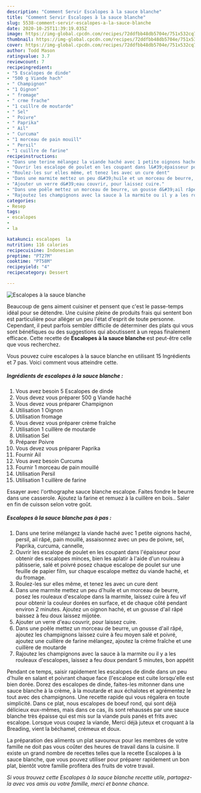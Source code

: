 ```yaml
---
description: "Comment Servir Escalopes à la sauce blanche"
title: "Comment Servir Escalopes à la sauce blanche"
slug: 5538-comment-servir-escalopes-a-la-sauce-blanche
date: 2020-10-25T11:39:19.035Z
image: https://img-global.cpcdn.com/recipes/72ddfbb48db5704e/751x532cq70/escalopes-a-la-sauce-blanche-photo-principale-de-la-recette.jpg
thumbnail: https://img-global.cpcdn.com/recipes/72ddfbb48db5704e/751x532cq70/escalopes-a-la-sauce-blanche-photo-principale-de-la-recette.jpg
cover: https://img-global.cpcdn.com/recipes/72ddfbb48db5704e/751x532cq70/escalopes-a-la-sauce-blanche-photo-principale-de-la-recette.jpg
author: Todd Mason
ratingvalue: 3.7
reviewcount: 7
recipeingredient:
- "5 Escalopes de dinde"
- "500 g Viande hach"
- " Champignon"
- "1 Oignon"
- " fromage"
- " crme frache"
- "1 cuillre de moutarde"
- " Sel"
- " Poivre"
- " Paprika"
- " Ail"
- " Curcuma"
- "1 morceau de pain mouill"
- " Persil"
- "1 cuillre de farine"
recipeinstructions:
- "Dans une terine mélangez la viande haché avec 1 petite oignons haché, persil, ail râpé, pain mouillé, assaisonnez avec un peu de poivre, sel, Paprika, curcuma, cannelle,"
- "Ouvrir les escalope de poulet en les coupant dans l&#39;épaisseur pour obtenir des escalopes minces, bien les aplatir à l&#39;aide d&#39;un rouleau à pâtisserie, salé et poivré posez chaque escalope de poulet sur une feuille de papier film, sur chaque escalope mettez du viande haché, et du fromage."
- "Roulez-les sur elles même, et tenez les avec un cure dent"
- "Dans une marmite mettez un peu d&#39;huile et un morceau de beurre, posez les rouleaux d&#39;escalope dans la marmite, laissez cuire à feu vif pour obtenir la couleur dorées en surface, et de chaque côté pendant environ 2 minutes. Ajoutez un oignon haché, et un gousse d&#39;ail râpé baissez à feu doux laissez mijotée."
- "Ajouter un verre d&#39;eau couvrir, pour laissez cuire."
- "Dans une poêle mettez un morceau de beurre, un gousse d&#39;ail râpé, ajoutez les champignons laissez cuire à feu moyen salé et poivré, ajoutez une cuillère de farine mélangez, ajoutez la crème fraîche et une cuillère de moutarde"
- "Rajoutez les champignons avec la sauce à la marmite ou il y a les rouleaux d&#39;escalopes, laissez a feu doux pendant 5 minutes, bon appétit"
categories:
- Resep
tags:
- escalopes
- 
- la

katakunci: escalopes  la 
nutrition: 116 calories
recipecuisine: Indonesian
preptime: "PT27M"
cooktime: "PT58M"
recipeyield: "4"
recipecategory: Dessert

---
```



![Escalopes à la sauce blanche](https://img-global.cpcdn.com/recipes/72ddfbb48db5704e/751x532cq70/escalopes-a-la-sauce-blanche-photo-principale-de-la-recette.jpg)

Beaucoup de gens aiment cuisiner et pensent que c'est le passe-temps idéal pour se détendre. Une cuisine pleine de produits frais qui sentent bon est particulière pour alléger un peu l'état d'esprit de toute personne. Cependant, il peut parfois sembler difficile de déterminer des plats qui vous sont bénéfiques ou des suggestions qui aboutissent à un repas finalement efficace. Cette recette de <strong> Escalopes à la sauce blanche </strong> est peut-être celle que vous recherchez.

<!--inarticleads1-->

Vous pouvez cuire escalopes à la sauce blanche en utilisant 15 Ingrédients et 7 pas. Voici comment vous atteindre cette.

##### Ingrédients de escalopes à la sauce blanche :

1. Vous avez besoin 5 Escalopes de dinde
1. Vous devez vous préparer 500 g Viande haché
1. Vous devez vous préparer  Champignon
1. Utilisation 1 Oignon
1. Utilisation  fromage
1. Vous devez vous préparer  crème fraîche
1. Utilisation 1 cuillère de moutarde
1. Utilisation  Sel
1. Préparer  Poivre
1. Vous devez vous préparer  Paprika
1. Fournir  Ail
1. Vous avez besoin  Curcuma
1. Fournir 1 morceau de pain mouillé
1. Utilisation  Persil
1. Utilisation 1 cuillère de farine


Essayer avec l&#39;orthographe sauce blanche escalope. Faites fondre le beurre dans une casserole. Ajoutez la farine et remuez à la cuillère en bois.. Saler en fin de cuisson selon votre goût. 

<!--inarticleads2-->

##### Escalopes à la sauce blanche pas à pas :

1. Dans une terine mélangez la viande haché avec 1 petite oignons haché, persil, ail râpé, pain mouillé, assaisonnez avec un peu de poivre, sel, Paprika, curcuma, cannelle,
1. Ouvrir les escalope de poulet en les coupant dans l&#39;épaisseur pour obtenir des escalopes minces, bien les aplatir à l&#39;aide d&#39;un rouleau à pâtisserie, salé et poivré posez chaque escalope de poulet sur une feuille de papier film, sur chaque escalope mettez du viande haché, et du fromage.
1. Roulez-les sur elles même, et tenez les avec un cure dent
1. Dans une marmite mettez un peu d&#39;huile et un morceau de beurre, posez les rouleaux d&#39;escalope dans la marmite, laissez cuire à feu vif pour obtenir la couleur dorées en surface, et de chaque côté pendant environ 2 minutes. Ajoutez un oignon haché, et un gousse d&#39;ail râpé baissez à feu doux laissez mijotée.
1. Ajouter un verre d&#39;eau couvrir, pour laissez cuire.
1. Dans une poêle mettez un morceau de beurre, un gousse d&#39;ail râpé, ajoutez les champignons laissez cuire à feu moyen salé et poivré, ajoutez une cuillère de farine mélangez, ajoutez la crème fraîche et une cuillère de moutarde
1. Rajoutez les champignons avec la sauce à la marmite ou il y a les rouleaux d&#39;escalopes, laissez a feu doux pendant 5 minutes, bon appétit


Pendant ce temps, saisir rapidement les escalopes de dinde dans un peu d&#39;huile en salant et poivrant chaque face (l&#39;escalope est cuite lorsqu&#39;elle est bien dorée. Dorez des escalopes de dinde, faites-les mitonner dans une sauce blanche à la crème, à la moutarde et aux échalotes et agrémentez le tout avec des champignons. Une recette rapide qui vous régalera en toute simplicité. Dans ce plat, nous escalopes de boeuf rond, qui sont déjà délicieux eux-mêmes, mais dans ce cas, ils sont rehaussés par une sauce blanche très épaisse qui est mis sur la viande puis panés et frits avec escalope. Lorsque vous coupez la viande, Merci déjà juteux et croquant à la Breading, vient la béchamel, crémeux et doux. 

<!--inarticleads1-->

<p>
La préparation des aliments un plat savoureux pour les membres de votre famille ne doit pas vous coûter des heures de travail dans la cuisine. Il existe un grand nombre de recettes telles que la recette Escalopes à la sauce blanche, que vous pouvez utiliser pour préparer rapidement un bon plat, bientôt votre famille profitera des fruits de votre travail.
</p>

<p>
<i>Si vous trouvez cette Escalopes à la sauce blanche recette utile, partagez-la avec vos amis ou votre famille, merci et bonne chance.</i>
</p>

